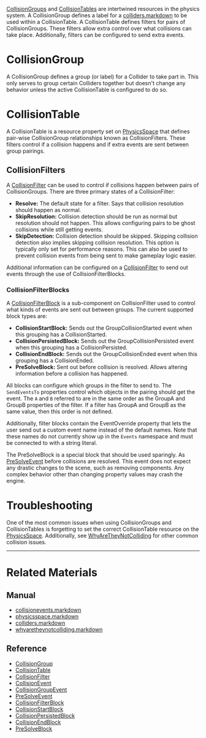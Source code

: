 [ CollisionGroups](https://github.com/PlasmaEngine/PlasmaDocs/blob/master/code_reference/class_reference/collisiongroup.markdown) and [ CollisionTables](https://github.com/PlasmaEngine/PlasmaDocs/blob/master/code_reference/class_reference/collisiontable.markdown) are intertwined resources in the physics system. A CollisionGroup defines a label for a [colliders.markdown](https://plasmaengine.github.io/PlasmaDocs/Manual/plasmamanual/physics/collisionoverview/colliders.markdown) to be used within a CollisionTable. A CollisionTable defines filters for pairs of CollisionGroups. These filters allow extra control over what collisions can take place. Additionally, filters can be configured to send extra events.

 #  CollisionGroup
A CollisionGroup defines a group (or label) for a Collider to take part in. This only serves to group certain Colliders together but doesn't change any behavior unless the active CollisionTable is configured to do so.

 #  CollisionTable
A CollisionTable is a resource property set on [PhysicsSpace](https://plasmaengine.github.io/PlasmaDocs/Manual/plasmamanual/physics/collisionoverview/physicsspace.markdown) that defines pair-wise CollisionGroup relationships known as CollisionFilters. These filters control if a collision happens and if extra events are sent between group pairings.

 ##  CollisionFilters
A [CollisionFilter](https://github.com/PlasmaEngine/PlasmaDocs/blob/master/code_reference/class_reference/collisionfilter.markdown) can be used to control if collisions happen between pairs of CollisionGroups. There are three primary states of a CollisionFilter:
 - **Resolve:** The default state for a filter. Says that collision resolution should happen as normal.
 - **SkipResolution:** Collision detection should be run as normal but resolution should not happen. This allows configuring pairs to be ghost collisions while still getting events.
 - **SkipDetection:** Collision detection should be skipped. Skipping collision detection also implies skipping collision resolution. This option is typically only set for performance reasons. This can also be used to prevent collision events from being sent to make gameplay logic easier.
 
Additional information can be configured on a [CollisionFilter](https://github.com/PlasmaEngine/PlasmaDocs/blob/master/code_reference/class_reference/collisionfilter.markdown) to send out events through the use of CollisionFilterBlocks.

 ###  CollisionFilterBlocks
A [CollisionFilterBlock](https://github.com/PlasmaEngine/PlasmaDocs/blob/master/code_reference/class_reference/collisionfilterblock.markdown) is a sub-component on CollisionFilter used to control what kinds of events are sent out between groups. The current supported block types are:
 - **CollisionStartBlock:** Sends out the GroupCollisionStarted event when this grouping has a CollisionStarted.
 - **CollisionPersistedBlock:** Sends out the GroupCollisionPersisted event when this grouping has a CollisionPersisted.
 - **CollisionEndBlock:** Sends out the GroupCollisionEnded event when this grouping has a CollisionEnded.
 - **PreSolveBlock:** Sent out before collision is resolved. Allows altering information before a collision has happened.
 
All blocks can configure which groups in the filter to send to. The `SendEventsTo` properties control which objects in the pairing should get the event. The `A` and `B` referred to are in the same order as the GroupA  and GroupB  properties of the filter. If a filter has GroupA and GroupB as the same value, then this order is not defined.

Additionally, filter blocks contain the EventOverride  property that lets the user send out a custom event name instead of the default names. Note that these names do not currently show up in the `Events` namespace and must be connected to with a string literal.

The PreSolveBlock is a special block that should be used sparingly. As [PreSolveEvent](https://github.com/PlasmaEngine/PlasmaDocs/blob/master/code_reference/class_reference/presolveevent.markdown) before collisions are resolved. This event does not expect any drastic changes to the scene, such as removing components. Any complex behavior other than changing property values may crash the engine.

 #  Troubleshooting
One of the most common issues when using CollisionGroups and CollisionTables is forgetting to set the correct CollisionTable resource on the [PhysicsSpace](https://plasmaengine.github.io/PlasmaDocs/Manual/plasmamanual/physics/collisionoverview/physicsspace.markdown). Additionally, see [WhyAreTheyNotColliding](https://plasmaengine.github.io/PlasmaDocs/Manual/plasmamanual/physics/collisionoverview/physicstroubleshooting/whyaretheynotcolliding.markdown) for other common collision issues.

---
 #  Related Materials
 ##  Manual
- [collisionevents.markdown](https://plasmaengine.github.io/PlasmaDocs/Manual/plasmamanual/physics/collisionoverview/collisionevents.markdown)
- [physicsspace.markdown](https://plasmaengine.github.io/PlasmaDocs/Manual/plasmamanual/physics/collisionoverview/physicsspace.markdown)
- [colliders.markdown](https://plasmaengine.github.io/PlasmaDocs/Manual/plasmamanual/physics/collisionoverview/colliders.markdown)
- [whyaretheynotcolliding.markdown](https://plasmaengine.github.io/PlasmaDocs/Manual/plasmamanual/physics/collisionoverview/physicstroubleshooting/whyaretheynotcolliding.markdown)

 ##  Reference
- [CollisionGroup](https://github.com/PlasmaEngine/PlasmaDocs/blob/master/code_reference/class_reference/collisiongroup.markdown)
- [CollisionTable](https://github.com/PlasmaEngine/PlasmaDocs/blob/master/code_reference/class_reference/collisiontable.markdown)
- [CollisionFilter](https://github.com/PlasmaEngine/PlasmaDocs/blob/master/code_reference/class_reference/collisionfilter.markdown)
- [CollisionEvent](https://github.com/PlasmaEngine/PlasmaDocs/blob/master/code_reference/class_reference/collisionevent.markdown)
- [CollisionGroupEvent](https://github.com/PlasmaEngine/PlasmaDocs/blob/master/code_reference/class_reference/collisiongroupevent.markdown)
- [PreSolveEvent](https://github.com/PlasmaEngine/PlasmaDocs/blob/master/code_reference/class_reference/presolveevent.markdown)
- [CollisionFilterBlock](https://github.com/PlasmaEngine/PlasmaDocs/blob/master/code_reference/class_reference/collisionfilterblock.markdown)
- [CollisionStartBlock](https://github.com/PlasmaEngine/PlasmaDocs/blob/master/code_reference/class_reference/collisionstartblock.markdown)
- [CollisionPersistedBlock](https://github.com/PlasmaEngine/PlasmaDocs/blob/master/code_reference/class_reference/collisionpersistedblock.markdown)
- [CollisionEndBlock](https://github.com/PlasmaEngine/PlasmaDocs/blob/master/code_reference/class_reference/collisionendblock.markdown)
- [PreSolveBlock](https://github.com/PlasmaEngine/PlasmaDocs/blob/master/code_reference/class_reference/presolveblock.markdown) 

 